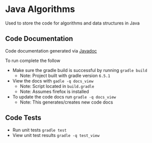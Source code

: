 # Java Algorithms

Used to store the code for algorithms and data structures in Java

## Code Documentation

Code documentation generated via [Javadoc](https://www.oracle.com/java/technologies/javase/javadoc-tool.html)

To run complete the follow
- Make sure the gradle build is successful by running `gradle build`
    - Note: Project built with gradle version `6.5.1`
- View the docs with `gadle -q docs_view`
    - Note: Script located in `build.gradle` 
    - Note: Assumes firefox is installed
- To update the code docs run `gradle -q docs_view` 
    - Note: This generates/creates new code docs

## Code Tests

- Run unit tests `gradle test`
- View unit test results `gradle -q test_view`
